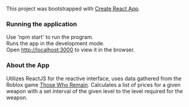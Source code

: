 This project was bootstrapped with [Create React App](https://github.com/facebook/create-react-app).

### Running the application

Use 'npm start' to run the program. <br />
Runs the app in the development mode.<br />
Open [http://localhost:3000](http://localhost:3000) to view it in the browser.

### About the App

Utilizes ReactJS for the reactive interface, uses data gathered from the Roblox game [Those Who Remain](https://www.roblox.com/games/488667523/Those-Who-Remain). Calculates a list of prices for a given weapon with a set interval of the given level to the level required for the weapon.

